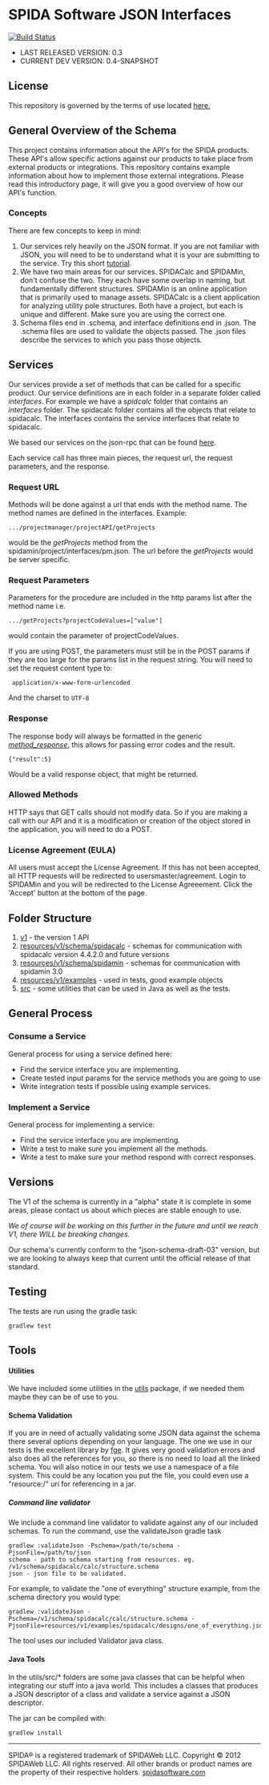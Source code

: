 SPIDA Software JSON Interfaces
==============================

[![Build Status](https://secure.travis-ci.org/spidasoftware/schema.png)](http://travis-ci.org/spidasoftware/schema)

* LAST RELEASED VERSION: 0.3
* CURRENT DEV VERSION:   0.4-SNAPSHOT

License
-------
This repository is governed by the terms of use located [here.](https://github.com/spidasoftware/schema/raw/master/2013_10_25%20SPIDA%20API%20Terms%20of%20Service.pdf)

General Overview of the Schema
--------------------------------

This project contains information about the API's for the SPIDA products.  These API's allow specific actions against our products to take place from
external products or integrations.  This repository contains example information about how to implement those external integrations.  Please read this introductory page, it
will give you a good overview of how our API's function.

### Concepts

There are few concepts to keep in mind:

1. Our services rely heavily on the JSON format.  If you are not familiar with JSON, you will need to be to understand what it is your are submitting to the service.  Try this short [tutorial](http://www.w3schools.com/json/default.asp).
2. We have two main areas for our services. SPIDACalc and SPIDAMin, don't confuse the two.  They each have some overlap in naming, but fundamentally different structures.  SPIDAMin is an online application that is primarily used to manage assets.  SPIDACalc is a client application for analyzing utility pole structures.  Both have a project, but each is unique and different.  Make sure you are using the correct one.
3. Schema files end in .schema, and interface definitions end in .json.  The .schema files are used to validate the objects passed. The .json files describe the services to which you pass those objects.

Services
------------

Our services provide a set of methods that can be called for a specific product.  Our service definitions are in each folder in a separate folder called _interfaces_.  For example we have a _spidcalc_ folder that contains an _interfaces_ folder.  The spidacalc folder contains all the objects that relate to spidacalc.  The interfaces contains the service interfaces that relate to spidacalc.

We based our services on the json-rpc that can be found [here](http://www.simple-is-better.org/json-rpc/jsonrpc20-schema-service-descriptor.html).  

Each service call has three main pieces, the request url, the request parameters, and the response.

### Request URL

Methods will be done against a url that ends with the method name.  The method names are defined in the interfaces.  Example: 

    .../projectmanager/projectAPI/getProjects

would be the _getProjects_ method from the spidamin/project/interfaces/pm.json.  The url before the _getProjects_ would be server specific.

### Request Parameters

Parameters for the procedure are included in the http params list after the method name i.e. 

    .../getProjects?projectCodeValues=["value"]

would contain the parameter of projectCodeValues.

If you are using POST, the parameters must still be in the POST params if they are too large for the params list in the request string. You will need to set the request content type to:

     application/x-www-form-urlencoded

And the charset to `UTF-8`

### Response 

The response body will always be formatted in the generic [_method\_response_](resources/v1/general/method_response.schema), this allows for passing error codes and the result. 

    {"result":5}

Would be a valid response object, that might be returned.

### Allowed Methods

HTTP says that GET calls should not modify data.  So if you are making a call with our API and it is a modification or creation of the object stored in the application, you will need to do a POST. 

### License Agreement (EULA)

All users must accept the License Agreement.  If this has not been accepted, all HTTP requests will be redirected to usersmaster/agreement.  Login to SPIDAMin and you will be redirected to the License Agreeement.  Click the 'Accept' button at the bottom of the page.

Folder Structure
--------------------

1. [v1](v1) - the version 1 API
  1. [resources/v1/schema/spidacalc](resources/v1/schema/spidacalc) - schemas for communication with spidacalc version 4.4.2.0 and future versions
  1. [resources/v1/schema/spidamin](resources/v1/schema/spidamin) - schemas for communication with spidamin 3.0
  1. [resources/v1/examples](resources/v1/examples) - used in tests, good example objects
1. [src](src) - some utilities that can be used in Java as well as the tests.

General Process
------------------

### Consume a Service

General process for using a service defined here:
* Find the service interface you are implementing.
* Create tested input params for the service methods you are going to use
* Write integration tests if possible using example services.

### Implement a Service

General process for implementing a service:
* Find the service interface you are implementing.
* Write a test to make sure you implement all the methods.
* Write a test to make sure your method respond with correct responses.

Versions
--------

The V1 of the schema is currently in a "alpha" state it is complete in some areas, please contact us about which pieces are stable enough to use.  

*We of course will be working on this further in the future and until we reach V1, there WILL be breaking changes.*

Our schema's currently conform to the "json-schema-draft-03" version, but we are looking to always keep that current until the official release of that standard.

Testing
-------

The tests are run using the gradle task:

```
gradlew test
```

Tools
-----

#### Utilities

We have included some utilities in the [utils](src/main/groovy/com/spidasoftware/schema/utils) package, if we needed them maybe they can be of use to you.

#### Schema Validation

If you are in need of actually validating some JSON data against the schema there several options depending on your language.  The one we use in our tests is the excellent library by [fge](https://github.com/fge/json-schema-validator).  It gives very good validation errors and also does all the references for you, so there is no need to load all the linked schema.  You will also notice in our tests we use a namespace of a file system.  This could be any location you put the file, you could even use a "resource:/" uri for referencing in a jar.

##### Command line validator

We include a command line validator to validate against any of our included schemas. To run the command, use the validateJson gradle task

    gradlew :validateJson -Pschema=/path/to/schema -PjsonFile=/path/to/json
    schema - path to schema starting from resources. eg. /v1/schema/spidacalc/calc/structure.schema
    json - json file to be validated.

For example, to validate the "one of everything" structure example, from the schema directory you would type:

    gradlew :validateJson -Pschema=/v1/schema/spidacalc/calc/structure.schema -PjsonFile=resources/v1/examples/spidacalc/designs/one_of_everything.json

The tool uses our included Validator java class.

#### Java Tools

In the utils/src/* folders are some java classes that can be helpful when integrating our stuff into a java world.  This includes a classes that produces a JSON descriptor of a class and validate a service against a JSON descriptor.

The jar can be compiled with:
    
    gradlew install

***

SPIDA® is a registered trademark of SPIDAWeb LLC. Copyright © 2012 SPIDAWeb LLC. All rights reserved. All other brands or product names are the property of their respective holders.
[spidasoftware.com](http://www.spidasoftware.com/)
